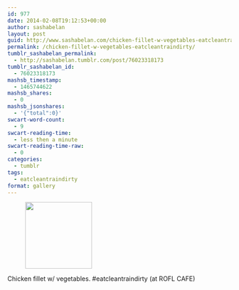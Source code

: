 ```yaml
---
id: 977
date: 2014-02-08T19:12:53+00:00
author: sashabelan
layout: post
guid: http://www.sashabelan.com/chicken-fillet-w-vegetables-eatcleantraindirty/
permalink: /chicken-fillet-w-vegetables-eatcleantraindirty/
tumblr_sashabelan_permalink:
  - http://sashabelan.tumblr.com/post/76023318173
tumblr_sashabelan_id:
  - 76023318173
mashsb_timestamp:
  - 1465744622
mashsb_shares:
  - 0
mashsb_jsonshares:
  - '{"total":0}'
swcart-word-count:
  - 9
swcart-reading-time:
  - less then a minute
swcart-reading-time-raw:
  - 0
categories:
  - tumblr
tags:
  - eatcleantraindirty
format: gallery
---
```

<div id='gallery-585' class='gallery galleryid-977 gallery-columns-3 gallery-size-thumbnail'>
  <figure class='gallery-item'> 
  
  <div class='gallery-icon landscape'>
    <a href='http://www.sashabelan.ru/chicken-fillet-w-vegetables-eatcleantraindirty/attachment/978/'><img width="150" height="150" src="http://www.sashabelan.ru/wp-content/uploads/2014/02/tumblr_n0oypiVMws1qarj97o1_1280-150x150.jpg" class="attachment-thumbnail size-thumbnail" alt="" srcset="http://www.sashabelan.ru/wp-content/uploads/2014/02/tumblr_n0oypiVMws1qarj97o1_1280-150x150.jpg 150w, http://www.sashabelan.ru/wp-content/uploads/2014/02/tumblr_n0oypiVMws1qarj97o1_1280-300x300.jpg 300w, http://www.sashabelan.ru/wp-content/uploads/2014/02/tumblr_n0oypiVMws1qarj97o1_1280-230x230.jpg 230w, http://www.sashabelan.ru/wp-content/uploads/2014/02/tumblr_n0oypiVMws1qarj97o1_1280-350x350.jpg 350w, http://www.sashabelan.ru/wp-content/uploads/2014/02/tumblr_n0oypiVMws1qarj97o1_1280.jpg 640w" sizes="(max-width: 150px) 100vw, 150px" /></a>
  </div></figure>
</div>

Chicken fillet w/ vegetables. #eatcleantraindirty (at ROFL CAFE)